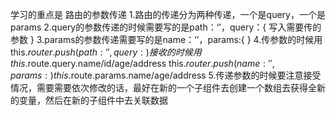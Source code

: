 

学习的重点是 路由的参数传递
1.路由的传递分为两种传递，一个是query，一个是params
2.query的参数传递的时候需要写的是path：‘’，query：{ 写入需要传的参数 }
3.params的参数传递需要写的是name：‘’，params:{ }
4.传参数的时候用this.$router.push(path:'', query:{ })
       接收的时候用 this.$route.query.name/id/age/address
  this.$router.push(name:'', params:{   })
     this.$route.params.name/age/address
5.传递参数的时候要注意接受情况，需要需要依次修改的话，最好在新的一个子组件去创建一个数组去获得全新的变量，然后在新的子组件中去关联数据
